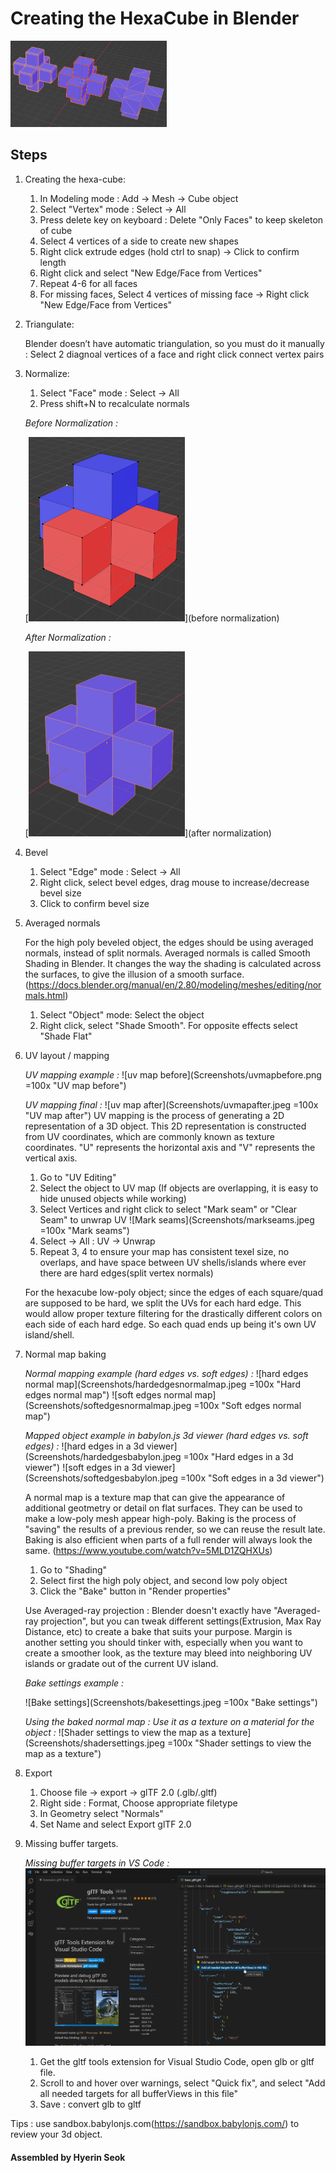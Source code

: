 # Creating the HexaCube in Blender

[<img src="Screenshots/screenshot.png" width="250"/>](screenshot)

## Steps

1. Creating the hexa-cube:

    1. In Modeling mode : Add -> Mesh -> Cube object
    2. Select "Vertex" mode : Select -> All
    3. Press delete key on keyboard : Delete "Only Faces" to keep skeleton of cube
    4. Select 4 vertices of a side to create new shapes
    5. Right click extrude edges (hold ctrl to snap) -> Click to confirm length
    6. Right click and select "New Edge/Face from Vertices"
    7. Repeat 4-6 for all faces
    8. For missing faces, Select 4 vertices of missing face -> Right click "New Edge/Face from Vertices"

2. Triangulate:

    Blender doesn’t have automatic triangulation, so you must do it manually :
    Select 2 diagnoal vertices of a face and right click connect vertex pairs

3. Normalize:

    1. Select "Face" mode : Select -> All
    2. Press shift+N to recalculate normals

    *Before Normalization :*

    [<img src="Screenshots/before.png" width="250"/>](before normalization)

    *After Normalization :*

    [<img src="Screenshots/after.png" width="250"/>](after normalization)

5. Bevel

    1. Select "Edge" mode : Select -> All
    2. Right click, select bevel edges, drag mouse to increase/decrease bevel size
    3. Click to confirm bevel size

6. Averaged normals

    For the high poly beveled object, the edges should be using averaged normals, instead of split normals. Averaged normals is called Smooth Shading in Blender. It changes the way the shading is calculated across the surfaces, to give the illusion of a smooth surface. (https://docs.blender.org/manual/en/2.80/modeling/meshes/editing/normals.html)

    1. Select "Object" mode: Select the object
    2. Right click, select "Shade Smooth". For opposite effects select "Shade Flat"

7. UV layout / mapping

    *UV mapping example :*
    ![uv map before](Screenshots/uvmapbefore.png =100x "UV map before")

    *UV mapping final :*
    ![uv map after](Screenshots/uvmapafter.jpeg =100x "UV map after")
    UV mapping is the process of generating a 2D representation of a 3D object. This 2D representation is constructed from UV coordinates, which are commonly known as texture coordinates. "U" represents the horizontal axis and "V" represents ​the vertical axis.

    1. Go to "UV Editing"
    2. Select the object to UV map (If objects are overlapping, it is easy to hide unused objects while working)
    3. Select Vertices and right click to select "Mark seam" or "Clear Seam" to unwrap UV
    ![Mark seams](Screenshots/markseams.jpeg =100x "Mark seams")
    4. Select -> All : UV -> Unwrap
    5. Repeat 3, 4 to ensure your map has consistent texel size, no overlaps, and have space between UV shells/islands where ever there are hard edges(split vertex normals)

    For the hexacube low-poly object; since the edges of each square/quad are supposed to be hard, we split the UVs for each hard edge. This would allow proper texture filtering for the drastically different colors on each side of each hard edge. So each quad ends up being it's own UV island/shell.

8. Normal map baking

    *Normal mapping example (hard edges vs. soft edges) :*
    ![hard edges normal map](Screenshots/hardedgesnormalmap.jpeg =100x "Hard edges normal map")
    ![soft edges normal map](Screenshots/softedgesnormalmap.jpeg =100x "Soft edges normal map")


    *Mapped object example in babylon.js 3d viewer (hard edges vs. soft edges) :*
    ![hard edges in a 3d viewer](Screenshots/hardedgesbabylon.jpeg =100x "Hard edges in a 3d viewer")
    ![soft edges in a 3d viewer](Screenshots/softedgesbabylon.jpeg =100x "Soft edges in a 3d viewer")

    A normal map is a texture map that can give the appearance of additional geotmetry or detail on flat surfaces. They can be used to make a low-poly mesh appear high-poly. Baking is the process of "saving" the results of a previous render, so we can reuse the result late. Baking is also efficient when parts of a full render will always look the same. (https://www.youtube.com/watch?v=5MLD1ZQHXUs)

    1. Go to "Shading"
    2. Select first the high poly object, and second low poly object
    3. Click the "Bake" button in "Render properties"

    Use Averaged-ray projection : Blender doesn't exactly have "Averaged-ray projection", but you can tweak different settings(Extrusion, Max Ray Distance, etc) to create a bake that suits your purpose. Margin is another setting you should tinker with, especially when you want to create a smoother look, as the texture may bleed into neighboring UV islands or gradate out of the current UV island.

    *Bake settings example :*

    ![Bake settings](Screenshots/bakesettings.jpeg =100x "Bake settings")

    *Using the baked normal map : Use it as a texture on a material for the object :*
    ![Shader settings to view the map as a texture](Screenshots/shadersettings.jpeg =100x "Shader settings to view the map as a texture")

9. Export

    1. Choose file -> export -> glTF 2.0 (.glb/.gltf)
    2. Right side : Format, Choose appropriate filetype
    3. In Geometry select "Normals"
    4. Set Name and select Export glTF 2.0

10. Missing buffer targets.

    *Missing buffer targets in VS Code :*
    ![Missing buffer targets in VS Code](Screenshots/missingbuffertarget.png "Missing buffer targets in VS Code")

    1. Get the gltf tools extension for Visual Studio Code, open glb or gltf file.
    2. Scroll to and hover over warnings, select "Quick fix", and select "Add all needed targets for all bufferViews in this file"
    3. Save : convert glb to gltf

Tips : use sandbox.babylonjs.com(https://sandbox.babylonjs.com/) to review your 3d object.

#### Assembled by Hyerin Seok
